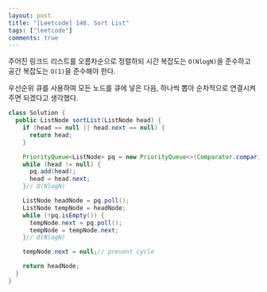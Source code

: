 ```yaml
---
layout: post
title: "[Leetcode] 148. Sort List"
tags: ["leetcode"]
comments: true
---
```


주어진 링크드 리스트를 오름차순으로 정렬하되 시간 복잡도는 `O(NlogN)`을 준수하고 공간 복잡도는 `O(1)`을 준수해야 한다.

우선순위 큐를 사용하여 모든 노드를 큐에 넣은 다음, 하나씩 뽑아 순차적으로 연결시켜주면 되겠다고 생각했다.

```java
class Solution {
  public ListNode sortList(ListNode head) {
    if (head == null || head.next == null) {
      return head;
    }

    PriorityQueue<ListNode> pq = new PriorityQueue<>(Comparator.comparingInt(o -> o.val));
    while (head != null) {
      pq.add(head);
      head = head.next;
    }// O(NlogN)

    ListNode headNode = pq.poll();
    ListNode tempNode = headNode;
    while (!pq.isEmpty()) {
      tempNode.next = pq.poll();
      tempNode = tempNode.next;
    }// O(NlogN)

    tempNode.next = null;// prevent cycle

    return headNode;
  }
}
```
